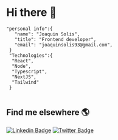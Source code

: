 # Hi there 👋

```
"personal info":{
   "name": "Joaquin Solis",
   "title": "Frontend developer",
   "email": "joaquinsolis93@gmail.com",
 }
 "Technologies":{
  "React",
  "Node",
  "Typescript",
  "NextJS",
  "Tailwind"
 }
  
```


## Find me elsewhere 🌎

[![Linkedin Badge](https://img.shields.io/badge/-LinkedIn-blue?style=flat-square&logo=Linkedin&logoColor=white&link=https://www.linkedin.com/in/joaquinsolis/)](https://www.linkedin.com/in/joaquinsolis/)  [![Twitter Badge](https://img.shields.io/badge/-Twitter-1ca0f1?style=flat-square&labelColor=1ca0f1&logo=twitter&logoColor=white&link=https://twitter.com/joaquinsolis93)](https://twitter.com/joaquinsolis93)


